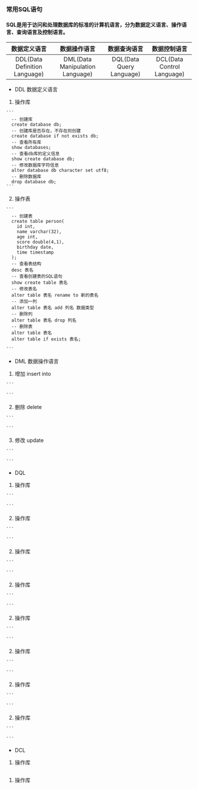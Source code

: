 ### 常用SQL语句 

#### SQL是用于访问和处理数据库的标准的计算机语言，分为数据定义语言、操作语言、查询语言及控制语言。

| 数据定义语言 | 数据操作语言 | 数据查询语言 | 数据控制语言 | 
| :---: | :---: | :---: | :---: | 
| DDL(Data Definition Language) | DML(Data Manipulation Language) | DQL(Data Query Language) |  DCL(Data Control Language) | 

  * DDL 数据定义语言

  1. 操作库 

    ``` 
      -- 创建库
      create database db;
      -- 创建库是否存在，不存在则创建 
      create database if not exists db;
      -- 查看所有库
      show databases;
      -- 查看db库的定义信息 
      show create database db;
      -- 修改数据库字符信息
      alter database db character set utf8;
      -- 删除数据库
      drop database db;
    ``` 

  2. 操作表 

    ``` 
      -- 创建表 
      create table person(
        id int,
        name varchar(32),
        age int,
        score double(4,1),
        birthday date,
        time timestamp
      );
      -- 查看表结构
      desc 表名
      -- 查看创建表的SQL语句
      show create table 表名
      -- 修改表名
      alter table 表名 rename to 新的表名
      -- 添加一列
      alter table 表名 add 列名 数据类型
      -- 删除列
      alter table 表名 drop 列名
      -- 删除表
      alter table 表名
      alter table if exists 表名;

    ``` 

  * DML 数据操作语言 

  1. 增加 insert into

    ``` 

    ``` 

  2. 删除 delete  

    ``` 

    ``` 

  3. 修改 update  

    ``` 

    ``` 

  * DQL 

  1. 操作库 

    ``` 

    ``` 

  2. 操作库 

    ``` 

    ``` 

  2. 操作库 

    ``` 

    ``` 

  2. 操作库 

    ``` 

    ``` 

  2. 操作库 

    ``` 

    ``` 

  2. 操作库 

    ``` 

    ``` 

  2. 操作库 

    ``` 

    ``` 

  2. 操作库 

    ``` 

    ``` 

  * DCL 

1. 操作库 

  ``` 

  ``` 

1. 操作库 

  ``` 

  ``` 

